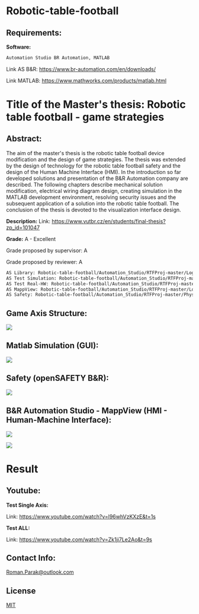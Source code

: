# Robotic-table-football

## Requirements:

**Software:**
```bash
Automation Studio BR Automation, MATLAB
```

Link AS B&R: https://www.br-automation.com/en/downloads/ 

Link MATLAB: https://www.mathworks.com/products/matlab.html

# Title of the Master's thesis: Robotic table football - game strategies

## Abstract:

The aim of the master's thesis is the robotic table football device modification and the design of game strategies. The thesis was extended by the design of technology for the robotic table football safety and the design of the Human Machine Interface (HMI). In the introduction so far developed solutions and presentation of the B&R Automation company are described. The following chapters describe mechanical solution modification, electrical wiring diagram design, creating simulation in the MATLAB development environment, resolving security issues and the subsequent application of a solution into the robotic table football. The conclusion of the thesis is devoted to the visualization interface design.

**Description:**
Link: https://www.vutbr.cz/en/students/final-thesis?zp_id=101047

**Grade:**
A - Excellent

Grade proposed by supervisor: A

Grade proposed by reviewer: A

```bash
AS Library: Robotic-table-football/Automation_Studio/RTFProj-master/Logical/Libraries/rp_library/rp_funcx1
AS Test Simulation: Robotic-table-football/Automation_Studio/RTFProj-master/Logical/Simulation/
AS Test Real-HW: Robotic-table-football/Automation_Studio/RTFProj-master/Logical/Real_Game/
AS MappView: Robotic-table-football/Automation_Studio/RTFProj-master/Logical/mappView/
AS Safety: Robotic-table-football/Automation_Studio/RTFProj-master/Physical/RTFProjRG/5PPC2100_BY44_000/SafeLOGIC-1.swt
```
## Game Axis Structure:

![](https://github.com/rparak/Robotic-table-football/blob/master/images/axis_structure_fig.png)

## Matlab Simulation (GUI):

![](https://github.com/rparak/Robotic-table-football/blob/master/images/matlab_sim_fig.png)

## Safety (openSAFETY B&R):

![](https://github.com/rparak/Robotic-table-football/blob/master/images/safety_fig.png)

## B&R Automation Studio - MappView (HMI - Human-Machine Interface):

![](https://github.com/rparak/Robotic-table-football/blob/master/images/mv_1_fig.png)

![](https://github.com/rparak/Robotic-table-football/blob/master/images/mv_2_fig.png)

# Result

## Youtube:

**Test Single Axis:**

Link: https://www.youtube.com/watch?v=l96whVzKXzE&t=1s

**Test ALL:**

Link: https://www.youtube.com/watch?v=Zk1ji7Le2Ao&t=9s

## Contact Info:
Roman.Parak@outlook.com

## License
[MIT](https://choosealicense.com/licenses/mit/)
